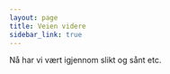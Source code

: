 ```yaml
---
layout: page
title: Veien videre
sidebar_link: true
---
```


Nå har vi vært igjennom slikt og sånt etc. 